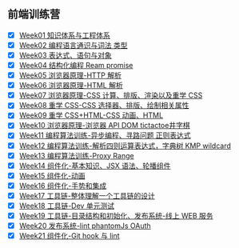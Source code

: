 ## 前端训练营

- [x] [Week01 知识体系与工程体系](Week01/README.md)
- [x] [Week02 编程语言通识与词法 类型](Week02/README.md)
- [x] [Week03 表达式、语句与对象](Week03/README.md)
- [x] [Week04 结构化编程 Ream promise](Week04/README.md)
- [x] [Week05 浏览器原理-HTTP 解析](Week05/README.md)
- [x] [Week06 浏览器原理-HTML 解析](Week06/README.md)
- [x] [Week07 浏览器原理-CSS 计算、排版、渲染以及重学 CSS](Week07/README.md)
- [x] [Week08 重学 CSS-CSS 选择器、排版、绘制相关属性](Week08/README.md)
- [x] [Week09 重学 CSS+HTML-CSS 动画、HTML](Week09/README.md)
- [x] [Week10 浏览器原理-浏览器 API DOM tictactoe井字棋](Week10/README.md)
- [x] [Week11 编程算法训练-异步编程、寻路问题 正则表达式](Week11/README.MD)
- [x] [Week12 编程算法训练-解析四则运算表达式，字典树 KMP wildcard](Week12/README.md)
- [x] [Week13 编程算法训练-Proxy Range](Week13/README.MD)
- [x] [Week14 组件化-基本知识、JSX 语法、轮播组件](Week14/README.MD)
- [x] [Week15 组件化-动画](Week15/README.md)
- [x] [Week16 组件化-手势和集成](Week16/README.MD)
- [x] [Week17 工具链-整体理解一个工具链的设计](Week17/README.MD)
- [x] [Week18 工具链-Dev 单元测试](Week18/README.MD)
- [x] [Week19 工具链-目录结构和初始化、发布系统-线上 WEB 服务](Week19/README.MD)
- [x] [Week20 发布系统-lint phantomJs OAuth](Week20/README.MD)
- [x] [Week21 组件化-Git hook 与 lint](Week21/README.MD)
